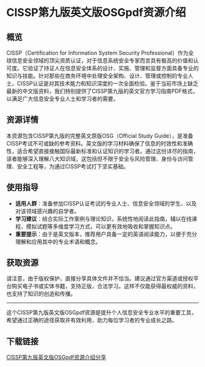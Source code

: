 # CISSP第九版英文版OSGpdf资源介绍

## 概览

CISSP（Certification for Information System Security Professional）作为全球信息安全领域的顶尖资质认证，对于信息系统安全专家而言具有极高的价值和认可度。它验证了持证人在信息安全体系的设计、实施、管理和监督方面具备专业的知识与技能。针对那些在商务环境中处理安全架构、设计、管理或控制的专业人士，CISSP认证是对其技术能力和知识深度的一次全面检验。鉴于当前市场上缺乏最新的中文版资料，我们特别提供了CISSP第九版的英文官方学习指南PDF格式，以满足广大信息安全专业人士和学习者的需要。

## 资源详情

本资源包含CISSP第九版的完整英文原版OSG（Official Study Guide），是准备CISSP考试不可或缺的参考资料。英文版的学习材料确保了信息的时效性和准确性，适合希望直接接触国际最新标准和认证知识的学习者。通过这份详尽的指南，读者能够深入理解八大知识域，这包括但不限于安全与风险管理、身份与访问管理、安全工程等，为通过CISSP考试打下坚实基础。

## 使用指导

- **适用人群**：准备参加CISSP认证考试的专业人士、信息安全领域的学生、以及对该领域感兴趣的自学者。
- **学习建议**：结合实际工作案例与理论知识，系统性地阅读此指南，辅以在线课程、模拟试题等多维度学习方式，可以更有效地吸收和掌握知识点。
- **重要提示**：由于是英文版本，推荐用户具备一定的英语阅读能力，以便于充分理解和应用其中的专业术语和概念。

## 获取资源

请注意，由于版权保护，直接分享具体文件并不恰当。建议通过官方渠道或授权平台购买电子书或实体书籍，支持正版，合法学习。这样不仅能获得最权威的资料，也支持了知识的创造和传播。

---

这个CISSP第九版英文版OSGpdf资源是提升个人信息安全专业水平的重要工具，希望通过正确的途径获取并有效利用，助力每位学习者的专业成长之路。

## 下载链接

[CISSP第九版英文版OSGpdf资源介绍分享](https://pan.quark.cn/s/7e6331dba990)
